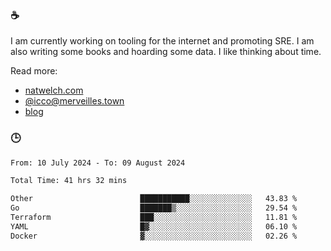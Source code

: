 ### ☕

I am currently working on tooling for the internet and promoting SRE. I am also writing some books and hoarding some data. I like thinking about time. 

Read more:

 - [natwelch.com](https://natwelch.com)
 - [@icco@merveilles.town](https://merveilles.town/@icco)
 - [blog](https://writing.natwelch.com)

### 🕒

<!--START_SECTION:waka-->

```txt
From: 10 July 2024 - To: 09 August 2024

Total Time: 41 hrs 32 mins

Other                        ███████████░░░░░░░░░░░░░░   43.83 %
Go                           ███████▒░░░░░░░░░░░░░░░░░   29.54 %
Terraform                    ███░░░░░░░░░░░░░░░░░░░░░░   11.81 %
YAML                         █▓░░░░░░░░░░░░░░░░░░░░░░░   06.10 %
Docker                       ▓░░░░░░░░░░░░░░░░░░░░░░░░   02.26 %
```

<!--END_SECTION:waka-->
